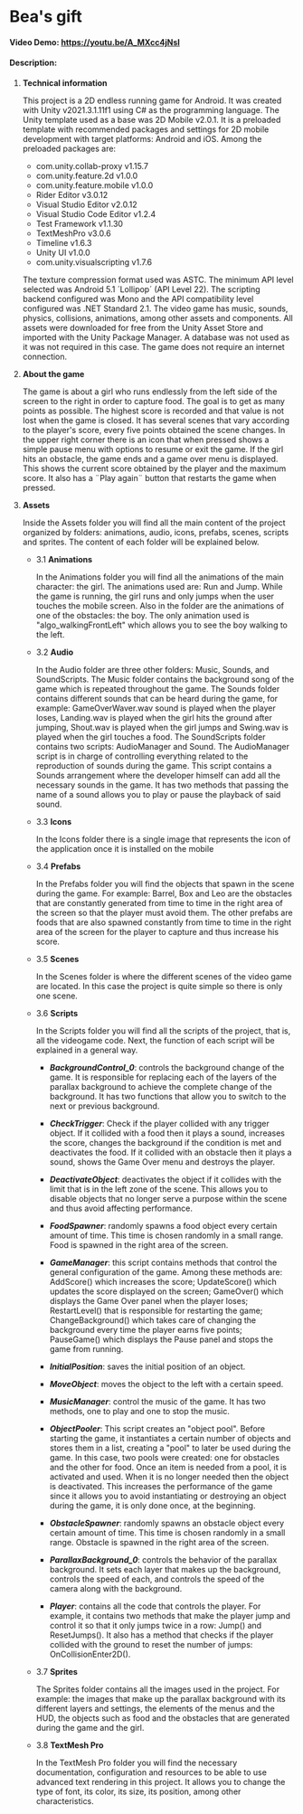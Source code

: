 # Bea's gift
#### Video Demo: https://youtu.be/A_MXcc4jNsI
#### Description:
1. **Technical information**

   This project is a 2D endless running game for Android. It was created with Unity v2021.3.1.11f1 using C# as the programming language. The Unity template used as a base was 2D Mobile v2.0.1. It is a preloaded template with recommended packages and settings for 2D mobile development with target platforms: Android and iOS. Among the preloaded packages are:
   - com.unity.collab-proxy v1.15.7
   - com.unity.feature.2d v1.0.0
   - com.unity.feature.mobile v1.0.0
   - Rider Editor v3.0.12
   - Visual Studio Editor v2.0.12
   - Visual Studio Code Editor v1.2.4
   - Test Framework v1.1.30
   - TextMeshPro v3.0.6
   - Timeline v1.6.3
   - Unity UI v1.0.0
   - com.unity.visualscripting v1.7.6
   
   The texture compression format used was ASTC. The minimum API level selected was Android 5.1 ´Lollipop´ (API Level 22). The scripting backend configured was Mono and the API compatibility level configured was .NET Standard 2.1. The video game has music, sounds, physics, collisions, animations, among other assets and components. All assets were downloaded for free from the Unity Asset Store and imported with the Unity Package Manager. A database was not used as it was not required in this case. The game does not require an internet connection.
   
2. **About the game**
   
   The game is about a girl who runs endlessly from the left side of the screen to the right in order to capture food. The goal is to get as many points as possible. The highest score is recorded and that value is not lost when the game is closed. It has several scenes that vary according to the player's score, every five points obtained the scene changes. In the upper right corner there is an icon that when pressed shows a simple pause menu with options to resume or exit the game. If the girl hits an obstacle, the game ends and a game over menu is displayed. This shows the current score obtained by the player and the maximum score. It also has a ¨Play again¨ button that restarts the game when pressed.
   
3. **Assets**

   Inside the Assets folder you will find all the main content of the project organized by folders: animations, audio, icons, prefabs, scenes, scripts and sprites. The content of each folder will be explained below.
   
   - 3.1 **Animations**
   
     In the Animations folder you will find all the animations of the main character: the girl. The animations used are: Run and Jump. While the game is running, the girl runs and only jumps when the user touches the mobile screen. Also in the folder are the animations of one of the obstacles: the boy. The only animation used is "algo_walkingFrontLeft" which allows you to see the boy walking to the left.
     
   - 3.2 **Audio**
   
     In the Audio folder are three other folders: Music, Sounds, and SoundScripts. The Music folder contains the background song of the game which is repeated throughout the game. The Sounds folder contains different sounds that can be heard during the game, for example: GameOverWaver.wav sound is played when the player loses, Landing.wav is played when the girl hits the ground after jumping, Shout.wav is played when the girl jumps and Swing.wav is played when the girl touches a food. The SoundScripts folder contains two scripts: AudioManager and Sound. The AudioManager script is in charge of controlling everything related to the reproduction of sounds during the game. This script contains a Sounds arrangement where the developer himself can add all the necessary sounds in the game. It has two methods that passing the name of a sound allows you to play or pause the playback of said sound.
   
   - 3.3 **Icons**
     
     In the Icons folder there is a single image that represents the icon of the application once it is installed on the mobile
   
   - 3.4 **Prefabs**
   
     In the Prefabs folder you will find the objects that spawn in the scene during the game. For example: Barrel, Box and Leo are the obstacles that are constantly generated from time to time in the right area of the screen so that the player must avoid them. The other prefabs are foods that are also spawned constantly from time to time in the right area of the screen for the player to capture and thus increase his score.
   
   - 3.5 **Scenes**
   
     In the Scenes folder is where the different scenes of the video game are located. In this case the project is quite simple so there is only one scene.
   
   - 3.6 **Scripts**
   
     In the Scripts folder you will find all the scripts of the project, that is, all the videogame code. Next, the function of each script will be explained in a general way.
     
     - ***BackgroundControl_0***: controls the background change of the game. It is responsible for replacing each of the layers of the parallax background to achieve the complete change of the background. It has two functions that allow you to switch to the next or previous background.
     
     - ***CheckTrigger***: Check if the player collided with any trigger object. If it collided with a food then it plays a sound, increases the score, changes the background if the condition is met and deactivates the food. If it collided with an obstacle then it plays a sound, shows the Game Over menu and destroys the player.
     
     - ***DeactivateObject***: deactivates the object if it collides with the limit that is in the left zone of the scene. This allows you to disable objects that no longer serve a purpose within the scene and thus avoid affecting performance.
     
     - ***FoodSpawner***: randomly spawns a food object every certain amount of time. This time is chosen randomly in a small range. Food is spawned in the right area of the screen.
     
     - ***GameManager***: this script contains methods that control the general configuration of the game. Among these methods are: AddScore() which increases the score; UpdateScore() which updates the score displayed on the screen; GameOver() which displays the Game Over panel when the player loses; RestartLevel() that is responsible for restarting the game; ChangeBackground() which takes care of changing the background every time the player earns five points; PauseGame() which displays the Pause panel and stops the game from running.
     
     - ***InitialPosition***: saves the initial position of an object.
     
     - ***MoveObject***: moves the object to the left with a certain speed.
     
     - ***MusicManager***: control the music of the game. It has two methods, one to play and one to stop the music.
     
     - ***ObjectPooler***: This script creates an "object pool". Before starting the game, it instantiates a certain number of objects and stores them in a list, creating a "pool" to later be used during the game. In this case, two pools were created: one for obstacles and the other for food. Once an item is needed from a pool, it is activated and used. When it is no longer needed then the object is deactivated. This increases the performance of the game since it allows you to avoid instantiating or destroying an object during the game, it is only done once, at the beginning.
     
     - ***ObstacleSpawner***: randomly spawns an obstacle object every certain amount of time. This time is chosen randomly in a small range. Obstacle is spawned in the right area of the screen.
     
     - ***ParallaxBackground_0***: controls the behavior of the parallax background. It sets each layer that makes up the background, controls the speed of each, and controls the speed of the camera along with the background.
     
     - ***Player***: contains all the code that controls the player. For example, it contains two methods that make the player jump and control it so that it only jumps twice in a row: Jump() and ResetJumps(). It also has a method that checks if the player collided with the ground to reset the number of jumps: OnCollisionEnter2D().
   
   - 3.7 **Sprites**
     
     The Sprites folder contains all the images used in the project. For example: the images that make up the parallax background with its different layers and settings, the elements of the menus and the HUD, the objects such as food and the obstacles that are generated during the game and the girl.
     
   - 3.8 **TextMesh Pro**
   
     In the TextMesh Pro folder you will find the necessary documentation, configuration and resources to be able to use advanced text rendering in this project. It allows you to change the type of font, its color, its size, its position, among other characteristics.
     
